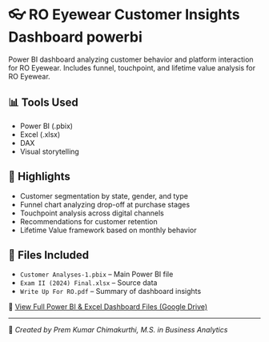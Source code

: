 # 👓 RO Eyewear Customer Insights Dashboard powerbi
Power BI dashboard analyzing customer behavior and platform interaction for RO Eyewear. Includes funnel, touchpoint, and lifetime value analysis for RO Eyewear.

## 📊 Tools Used
- Power BI (.pbix)
- Excel (.xlsx)
- DAX
- Visual storytelling

## 📘 Highlights
- Customer segmentation by state, gender, and type
- Funnel chart analyzing drop-off at purchase stages
- Touchpoint analysis across digital channels
- Recommendations for customer retention
- Lifetime Value framework based on monthly behavior

## 📂 Files Included
- `Customer Analyses-1.pbix` – Main Power BI file
- `Exam II (2024) Final.xlsx` – Source data
- `Write Up For RO.pdf` – Summary of dashboard insights

📁 [View Full Power BI & Excel Dashboard Files (Google Drive)](https://drive.google.com/drive/folders/1ecq349unMcID9ivUMTlBVjRk0PMk_0bO?usp=drive_link)


---

📌 *Created by Prem Kumar Chimakurthi, M.S. in Business Analytics*
